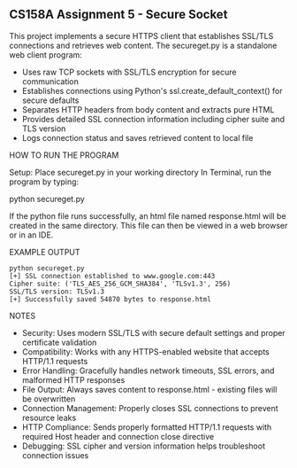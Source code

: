 
CS158A Assignment 5 - Secure Socket
-----------------------------------------------------------------
This project implements a secure HTTPS client that establishes SSL/TLS connections and retrieves web content.
The secureget.py is a standalone web client program:

- Uses raw TCP sockets with SSL/TLS encryption for secure communication
- Establishes connections using Python's ssl.create_default_context() for secure defaults
- Separates HTTP headers from body content and extracts pure HTML
- Provides detailed SSL connection information including cipher suite and TLS version
- Logs connection status and saves retrieved content to local file

HOW TO RUN THE PROGRAM

Setup: Place secureget.py in your working directory
In Terminal, run the program by typing:

python secureget.py

If the python file runs successfully, an html file named response.html will be created in the same directory. This file can then be viewed in a web browser or in an IDE.

EXAMPLE OUTPUT
```
python secureget.py
[+] SSL connection established to www.google.com:443
Cipher suite: ('TLS_AES_256_GCM_SHA384', 'TLSv1.3', 256)
SSL/TLS version: TLSv1.3
[+] Successfully saved 54870 bytes to response.html
```
NOTES

 - Security: Uses modern SSL/TLS with secure default settings and proper certificate validation
 - Compatibility: Works with any HTTPS-enabled website that accepts HTTP/1.1 requests
 - Error Handling: Gracefully handles network timeouts, SSL errors, and malformed HTTP responses
 - File Output: Always saves content to response.html - existing files will be overwritten
 - Connection Management: Properly closes SSL connections to prevent resource leaks
 - HTTP Compliance: Sends properly formatted HTTP/1.1 requests with required Host header and connection close directive
 - Debugging: SSL cipher and version information helps troubleshoot connection issues
